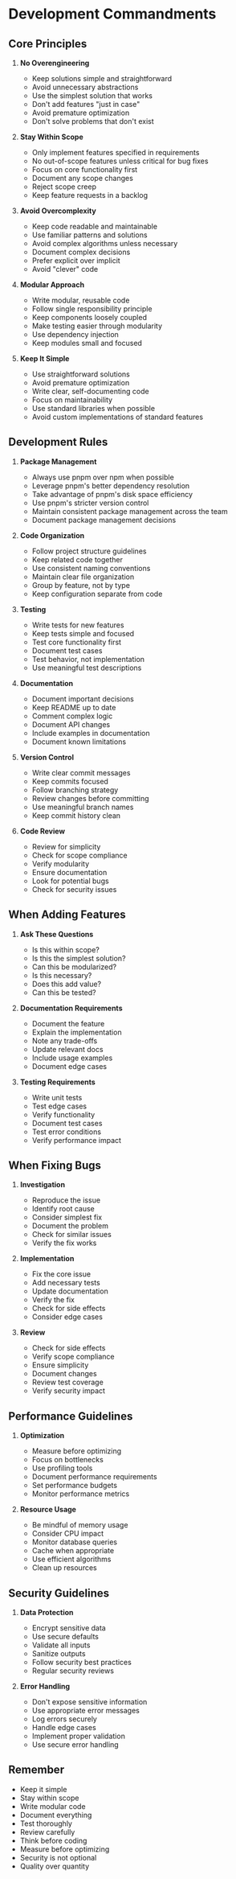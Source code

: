 # Development Commandments

## Core Principles

1. **No Overengineering**
   - Keep solutions simple and straightforward
   - Avoid unnecessary abstractions
   - Use the simplest solution that works
   - Don't add features "just in case"
   - Avoid premature optimization
   - Don't solve problems that don't exist

2. **Stay Within Scope**
   - Only implement features specified in requirements
   - No out-of-scope features unless critical for bug fixes
   - Focus on core functionality first
   - Document any scope changes
   - Reject scope creep
   - Keep feature requests in a backlog

3. **Avoid Overcomplexity**
   - Keep code readable and maintainable
   - Use familiar patterns and solutions
   - Avoid complex algorithms unless necessary
   - Document complex decisions
   - Prefer explicit over implicit
   - Avoid "clever" code

4. **Modular Approach**
   - Write modular, reusable code
   - Follow single responsibility principle
   - Keep components loosely coupled
   - Make testing easier through modularity
   - Use dependency injection
   - Keep modules small and focused

5. **Keep It Simple**
   - Use straightforward solutions
   - Avoid premature optimization
   - Write clear, self-documenting code
   - Focus on maintainability
   - Use standard libraries when possible
   - Avoid custom implementations of standard features

## Development Rules

1. **Package Management**
   - Always use pnpm over npm when possible
   - Leverage pnpm's better dependency resolution
   - Take advantage of pnpm's disk space efficiency
   - Use pnpm's stricter version control
   - Maintain consistent package management across the team
   - Document package management decisions

2. **Code Organization**
   - Follow project structure guidelines
   - Keep related code together
   - Use consistent naming conventions
   - Maintain clear file organization
   - Group by feature, not by type
   - Keep configuration separate from code

3. **Testing**
   - Write tests for new features
   - Keep tests simple and focused
   - Test core functionality first
   - Document test cases
   - Test behavior, not implementation
   - Use meaningful test descriptions

4. **Documentation**
   - Document important decisions
   - Keep README up to date
   - Comment complex logic
   - Document API changes
   - Include examples in documentation
   - Document known limitations

5. **Version Control**
   - Write clear commit messages
   - Keep commits focused
   - Follow branching strategy
   - Review changes before committing
   - Use meaningful branch names
   - Keep commit history clean

6. **Code Review**
   - Review for simplicity
   - Check for scope compliance
   - Verify modularity
   - Ensure documentation
   - Look for potential bugs
   - Check for security issues

## When Adding Features

1. **Ask These Questions**
   - Is this within scope?
   - Is this the simplest solution?
   - Can this be modularized?
   - Is this necessary?
   - Does this add value?
   - Can this be tested?

2. **Documentation Requirements**
   - Document the feature
   - Explain the implementation
   - Note any trade-offs
   - Update relevant docs
   - Include usage examples
   - Document edge cases

3. **Testing Requirements**
   - Write unit tests
   - Test edge cases
   - Verify functionality
   - Document test cases
   - Test error conditions
   - Verify performance impact

## When Fixing Bugs

1. **Investigation**
   - Reproduce the issue
   - Identify root cause
   - Consider simplest fix
   - Document the problem
   - Check for similar issues
   - Verify the fix works

2. **Implementation**
   - Fix the core issue
   - Add necessary tests
   - Update documentation
   - Verify the fix
   - Check for side effects
   - Consider edge cases

3. **Review**
   - Check for side effects
   - Verify scope compliance
   - Ensure simplicity
   - Document changes
   - Review test coverage
   - Verify security impact

## Performance Guidelines

1. **Optimization**
   - Measure before optimizing
   - Focus on bottlenecks
   - Use profiling tools
   - Document performance requirements
   - Set performance budgets
   - Monitor performance metrics

2. **Resource Usage**
   - Be mindful of memory usage
   - Consider CPU impact
   - Monitor database queries
   - Cache when appropriate
   - Use efficient algorithms
   - Clean up resources

## Security Guidelines

1. **Data Protection**
   - Encrypt sensitive data
   - Use secure defaults
   - Validate all inputs
   - Sanitize outputs
   - Follow security best practices
   - Regular security reviews

2. **Error Handling**
   - Don't expose sensitive information
   - Use appropriate error messages
   - Log errors securely
   - Handle edge cases
   - Implement proper validation
   - Use secure error handling

## Remember

- Keep it simple
- Stay within scope
- Write modular code
- Document everything
- Test thoroughly
- Review carefully
- Think before coding
- Measure before optimizing
- Security is not optional
- Quality over quantity 